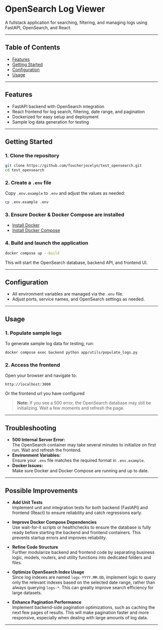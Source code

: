 # OpenSearch Log Viewer

A fullstack application for searching, filtering, and managing logs using FastAPI, OpenSearch, and React.

---

## Table of Contents

- [Features](#features)
- [Getting Started](#getting-started)
- [Configuration](#configuration)
- [Usage](#usage)

---

## Features

- FastAPI backend with OpenSearch integration
- React frontend for log search, filtering, date range, and pagination
- Dockerized for easy setup and deployment
- Sample log data generation for testing

---

## Getting Started

### 1. Clone the repository

```sh
git clone https://github.com/foucherjocelyn/test_opensearch.git
cd test_opensearch
```

### 2. Create a `.env` file

Copy `.env.example` to `.env` and adjust the values as needed:

```sh
cp .env.example .env
```

### 3. Ensure Docker & Docker Compose are installed

- [Install Docker](https://docs.docker.com/get-docker/)
- [Install Docker Compose](https://docs.docker.com/compose/install/)

### 4. Build and launch the application

```sh
docker compose up --build
```

This will start the OpenSearch database, backend API, and frontend UI.

---

## Configuration

- All environment variables are managed via the `.env` file.
- Adjust ports, service names, and OpenSearch settings as needed.

---

## Usage

### 1. Populate sample logs

To generate sample log data for testing, run:

```sh
docker compose exec backend python app/utils/populate_logs.py
```

### 2. Access the frontend

Open your browser and navigate to:

```
http://localhost:3000
```
Or the frontend url you have configured

> **Note:** If you see a 500 error, the OpenSearch database may still be initializing. Wait a few moments and refresh the page.

---

## Troubleshooting

- **500 Internal Server Error:**  
  The OpenSearch container may take several minutes to initialize on first run. Wait and refresh the frontend.
- **Environment Variables:**  
  Ensure your `.env` file matches the required format in `.env.example`.
- **Docker Issues:**  
  Make sure Docker and Docker Compose are running and up to date.

---

## Possible Improvements

- **Add Unit Tests**  
  Implement unit and integration tests for both backend (FastAPI) and frontend (React) to ensure reliability and catch regressions early.

- **Improve Docker Compose Dependencies**  
  Use wait-for-it scripts or healthchecks to ensure the database is fully ready before starting the backend and frontend containers. This prevents startup errors and improves reliability.

- **Refine Code Structure**  
  Further modularize backend and frontend code by separating business logic, models, routers, and utility functions into dedicated folders and files.

- **Optimize OpenSearch Index Usage**  
  Since log indexes are named `logs-YYYY.MM.DD`, implement logic to query only the relevant indexes based on the selected date range, rather than always querying `logs-*`. This can greatly improve search efficiency for large datasets.

- **Enhance Pagination Performance**  
  Implement backend-side pagination optimizations, such as caching the next few pages of results. This will make pagination faster and more responsive, especially when dealing with large amounts of log data.

---

